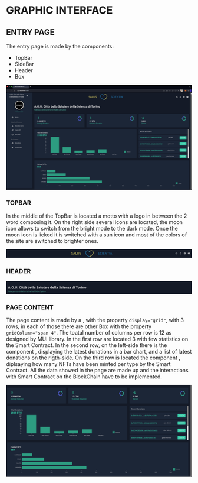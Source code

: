 # GRAPHIC INTERFACE

## ENTRY PAGE

The entry page is made by the components:
- TopBar
- SideBar
- Header
- Box

![alt text](UI_scrrenschots/entry_page.png)

### TOPBAR

In the middle of the TopBar is located a motto with a logo in between the 2 word composing it.
On the right side several icons are located, the moon icon allows to switch from the bright mode to the dark mode.
Once the moon icon is licked it is switched with a sun icon and most of the colors of the site are switched to brighter ones.
     
![alt text](UI_scrrenschots/TopBar.png)

### HEADER

![alt text](UI_scrrenschots/header_entry_page.png)

### PAGE CONTENT

The page content is made by a <Box>, with the property ```display="grid"```, with 3 rows, in each of those there are other Box with the property ```gridColumn="span 4"```.
The toatal number of columns per row is 12 as designed by MUI library.
In the first row are located 3 <StatBox> with few statistics on the Smart Contract.
In the second row, on the left-side there is the component <DonationChart>, displaying the latest donations in a bar chart, and a list of latest donations on the rigth-side.
On the third row is located the component <MintedNFTsChart>, diplsaying how many NFTs have been minted per type by the Smart Contract.
All the data showed in the page are made up and the interactions with Smart Contract on the BlockChain have to be implemented.

![alt text](UI_scrrenschots/entry_page_content.png)
